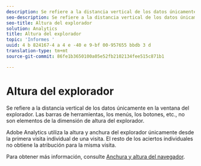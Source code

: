 ```yaml
---
description: Se refiere a la distancia vertical de los datos únicamente en la ventana del explorador. Las barras de herramientas, los menús, los botones, etc., no son elementos de la dimensión de altura del explorador.
seo-description: Se refiere a la distancia vertical de los datos únicamente en la ventana del explorador. Las barras de herramientas, los menús, los botones, etc., no son elementos de la dimensión de altura del explorador.
seo-title: Altura del explorador
solution: Analytics
title: Altura del explorador
topic: 'Informes '
uuid: 4 b 824167-4 a 4 e -40 e 9-bf 00-957655 bbdb 3 d
translation-type: tm+mt
source-git-commit: 86fe1b3650100a05e52fb2102134fee515c871b1

---
```



# Altura del explorador

Se refiere a la distancia vertical de los datos únicamente en la ventana del explorador. Las barras de herramientas, los menús, los botones, etc., no son elementos de la dimensión de altura del explorador.

Adobe Analytics utiliza la altura y anchura del explorador únicamente desde la primera visita individual de una visita. El resto de los aciertos individuales no obtiene la atribución para la misma visita.

Para obtener más información, consulte [Anchura y altura del navegador](../../../components/c-variables/dimensionslist/browser-width.md#concept_5354E211256B40C1B47599FCC48ABA18).
